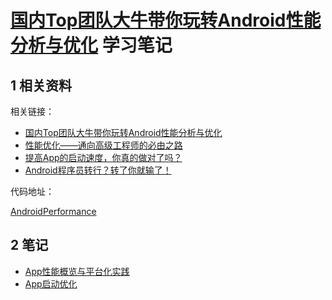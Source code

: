 # [国内Top团队大牛带你玩转Android性能分析与优化](https://coding.imooc.com/class/308.html) 学习笔记

## 1 相关资料

相关链接：

- [国内Top团队大牛带你玩转Android性能分析与优化](https://coding.imooc.com/class/308.html)
- [性能优化——通向高级工程师的必由之路](https://www.imooc.com/article/271497)
- [提高App的启动速度，你真的做对了吗？](https://www.imooc.com/article/281841)
- [Android程序员转行？转了你就输了！](https://www.imooc.com/article/283403)

代码地址：

[AndroidPerformance](../../00-Code/Android/AndroidPerformance/README.md)

## 2 笔记

- [App性能概览与平台化实践](14-国内Top团队大牛带你玩转Android性能分析与优化01.md)
- [App启动优化](14-国内Top团队大牛带你玩转Android性能分析与优化02.md)
